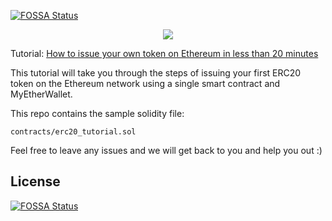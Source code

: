 [![FOSSA Status](https://app.fossa.com/api/projects/git%2Bgithub.com%2FAremixdj%2FIssue-your-own-ERC20-token.svg?type=shield)](https://app.fossa.com/projects/git%2Bgithub.com%2FAremixdj%2FIssue-your-own-ERC20-token?ref=badge_shield)


<p align="center">
  <img src="https://user-images.githubusercontent.com/16810128/36881745-df9c599a-1e23-11e8-9ea3-58d4730bd537.jpeg">
</p>

Tutorial: [How to issue your own token on Ethereum in less than 20 minutes](https://medium.com/bitfwd/how-to-issue-your-own-token-on-ethereum-in-less-than-20-minutes-ac1f8f022793)

This tutorial will take you through the steps of issuing your first ERC20 token on the Ethereum network using a single smart contract and MyEtherWallet.

This repo contains the sample solidity file: 
```
contracts/erc20_tutorial.sol
```

Feel free to leave any issues and we will get back to you and help you out :) 



## License
[![FOSSA Status](https://app.fossa.com/api/projects/git%2Bgithub.com%2FAremixdj%2FIssue-your-own-ERC20-token.svg?type=large)](https://app.fossa.com/projects/git%2Bgithub.com%2FAremixdj%2FIssue-your-own-ERC20-token?ref=badge_large)